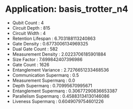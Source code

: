 # Application: basis_trotter_n4
- Qubit Count : 4
- Circuit Depth : 815
- Circuit Width : 4
- Retention Lifespan : 6.703188113240863
- Gate Density : 0.6773006134969325
- Dual Gate Count : 582
- Measurement Density : 2.0223706185901884
- Size Factor : 7.699842407396986
- Gate Count : 1626
- Entanglement Variance : 2.7276651233468536
- Communication Supermarq : 0.5
- Measurement Supermarq : 0.0
- Depth Supermarq : 0.70995670995671
- Entanglement Supermarq : 0.30677290836653387
- Parallelism Supermarq : 0.45883134130146086
- Liveness Supermarq : 0.6049079754601226

